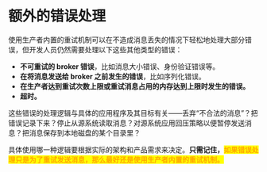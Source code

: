 # 额外的错误处理

使用生产者内置的重试机制可以在不造成消息丢失的情况下轻松地处理大部分错误，但开发人员仍然需要处理以下这些其他类型的错误：

* **不可重试的 broker 错误**，比如消息大小错误、身份验证错误等。
* **在将消息发送给 broker 之前发生的错误**，比如序列化错误。
* **在生产者达到重试次数上限或重试消息占用的内存达到上限时发生的错误。**
* **超时。**

这些错误的处理逻辑与具体的应用程序及其目标有关——丢弃“不合法的消息”？把错误记录下来？停止从源系统读取消息？对源系统应用回压策略以便暂停发送消息？把消息保存到本地磁盘的某个目录里？

具体使用哪一种逻辑要根据实际的架构和产品需求来决定。**只需记住，**<mark style="color:orange;">**如果错误处理只是为了重试发送消息，那么最好还是使用生产者内置的重试机制。**</mark>
